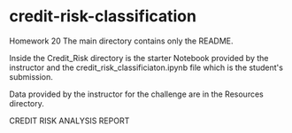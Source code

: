 # credit-risk-classification
Homework 20
The main directory contains only the README.

Inside the Credit_Risk directory is the starter Notebook provided by the instructor and the credit_risk_classificiaton.ipynb file which is the student's submission.

Data provided by the instructor for the challenge are in the Resources directory.

CREDIT RISK ANALYSIS REPORT



